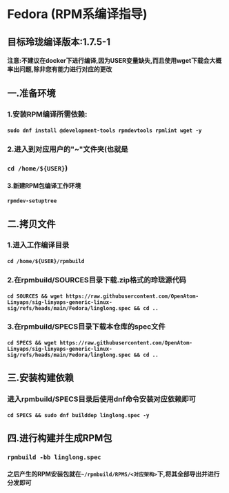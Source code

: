 # Fedora (RPM系编译指导)



## 目标玲珑编译版本:1.7.5-1

#### 注意:不建议在docker下进行编译,因为USER变量缺失,而且使用wget下载会大概率出问题,除非您有能力进行对应的更改



## 一.准备环境

### 1.安装RPM编译所需依赖: 

#### `sudo dnf install @development-tools rpmdevtools rpmlint wget -y`

### 2.进入到对应用户的"~"文件夹(也就是

### `cd /home/${USER}`)

#### 3.新建RPM包编译工作环境

#### `rpmdev-setuptree`



## 二.拷贝文件

### 1.进入工作编译目录

#### `cd /home/${USER}/rpmbuild`

### 2.在rpmbuild/SOURCES目录下载.zip格式的玲珑源代码

#### `cd SOURCES && wget https://raw.githubusercontent.com/OpenAtom-Linyaps/sig-linyaps-generic-linux-sig/refs/heads/main/Fedora/linglong.spec && cd ..`

### 3.在rpmbuild/SPECS目录下载本仓库的spec文件

#### `cd SPECS && wget https://raw.githubusercontent.com/OpenAtom-Linyaps/sig-linyaps-generic-linux-sig/refs/heads/main/Fedora/linglong.spec && cd ..`



## 三.安装构建依赖

### 进入rpmbuild/SPECS目录后使用dnf命令安装对应依赖即可

#### `cd SPECS && sudo dnf builddep linglong.spec -y`



## 四.进行构建并生成RPM包

### `rpmbuild -bb linglong.spec`

#### 之后产生的RPM安装包就在`~/rpmbuild/RPMS/<对应架构>`下,将其全部导出并进行分发即可

















